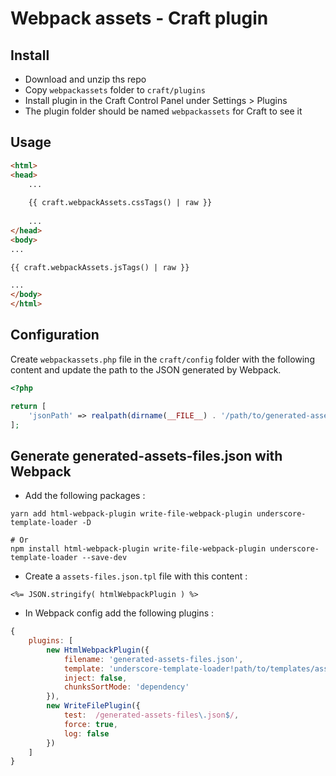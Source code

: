 # Webpack assets - Craft plugin

## Install

- Download and unzip ths repo
- Copy `webpackassets` folder to `craft/plugins`
- Install plugin in the Craft Control Panel under Settings > Plugins
- The plugin folder should be named ``webpackassets`` for Craft to see it


## Usage

```html
<html>
<head>
    ...
   
    {{ craft.webpackAssets.cssTags() | raw }}
   
    ...
</head>
<body>
...

{{ craft.webpackAssets.jsTags() | raw }}

...
</body>
</html>
```


## Configuration

Create ``webpackassets.php`` file in the ``craft/config`` folder with the following content
and update the path to the JSON generated by Webpack.

```php
<?php

return [
    'jsonPath' => realpath(dirname(__FILE__) . '/path/to/generated-assets-files.json'),
];
```


## Generate generated-assets-files.json with Webpack

- Add the following packages :
```
yarn add html-webpack-plugin write-file-webpack-plugin underscore-template-loader -D

# Or
npm install html-webpack-plugin write-file-webpack-plugin underscore-template-loader --save-dev
```

- Create a ``assets-files.json.tpl`` file with this content :
```
<%= JSON.stringify( htmlWebpackPlugin ) %>
```

- In Webpack config add the following plugins :

```js
{
    plugins: [
        new HtmlWebpackPlugin({
            filename: 'generated-assets-files.json',
            template: 'underscore-template-loader!path/to/templates/assets-files.json.tpl',
            inject: false,
            chunksSortMode: 'dependency'
        }),
        new WriteFilePlugin({
            test:  /generated-assets-files\.json$/,
            force: true,
            log: false
        })
    ]
}
```
